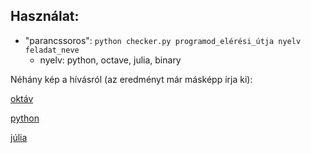 ## Használat:
* "parancssoros": ```python checker.py programod_elérési_útja nyelv feladat_neve```
  * nyelv: python, octave, julia, binary

Néhány kép a hívásról (az eredményt már másképp írja ki):

[oktáv](etc/oct.png)

[python](etc/pyth.png)

[júlia](etc/julia.png)
